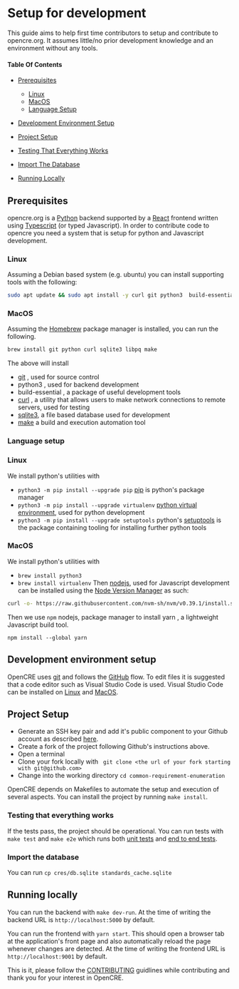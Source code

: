 # Setup for development

This guide aims to help first time contributors to setup and contribute to opencre.org.
It assumes little/no prior development knowledge and an environment without any tools.


#### Table Of Contents

* [Prerequisites](#prerequisites)
    * [Linux](#linux)
    * [MacOS](#macos)
    * [Language Setup](#language-setup)
* [Development Environment Setup](#development-environment-setup)
  
* [Project Setup](#project-setup)
* [Testing That Everything Works](#testing-that-everything-works)
* [Import The Database](#import-the-database)
* [Running Locally](#running-locally)


## Prerequisites

opencre.org is a [Python](https://www.w3schools.com/python/) backend supported by a [React](https://www.w3schools.com/REACT/DEFAULT.ASP) frontend written using [Typescript](https://www.w3schools.com/typescript/) (or typed Javascript).
In order to contribute code to opencre you need a system that is setup for python and Javascript development.

### Linux

Assuming a Debian based system (e.g. ubuntu) you can install supporting tools with the following:
```bash
sudo apt update && sudo apt install -y curl git python3  build-essential curl libpq-devel python3-dev sqlite3
```

### MacOS

Assuming the [Homebrew](https://brew.sh/) package manager is installed, you can run the following.

```zsh
brew install git python curl sqlite3 libpq make
```

The above will install 
* [git](https://www.w3schools.com/git/) , used for source control
* python3 , used for backend development
* build-essential , a package of useful development tools
* [curl](https://curl.se/) , a utility that allows users to make network connections to remote servers, used for testing
* [sqlite3](https://www.sqlite.org/index.html), a file based database used for development
* [make](https://makefiletutorial.com/) a build and execution automation tool

### Language setup
### Linux
We install python's utilities with
* `python3 -m pip install --upgrade pip` [pip](https://pypi.org/project/pip/) is python's package manager
* `python3 -m pip install --upgrade virtualenv`  [python virtual environment](https://docs.python.org/3/tutorial/venv.html), used for python development
* `python3 -m pip install --upgrade setuptools` python's [setuptools](https://pypi.org/project/setuptools/) is the package containing tooling for installing further python tools

### MacOS
We install python's utilities with
* `brew install python3`
* `brew install virtualenv`
Then [nodejs](https://nodejs.org/en/), used for Javascript development can be installed using the [Node Version Manager](https://github.com/nvm-sh/nvm) as such: 
```bash
curl -o- https://raw.githubusercontent.com/nvm-sh/nvm/v0.39.1/install.sh | bash && nvm install --lts
```

Then we use `npm` nodejs, package manager to install yarn , a lightweight Javascript build tool.
```
npm install --global yarn
```

## Development environment setup

OpenCRE uses [git](https://docs.github.com/en/get-started/using-git/about-git) and follows the [GitHub](https://docs.github.com/en/get-started/quickstart/github-flow) flow.
To edit files it is suggested that a code editor such as Visual Studio Code is used. Visual Studio Code can be installed on [Linux](https://code.visualstudio.com/docs/setup/linux) and [MacOS](https://formulae.brew.sh/cask/visual-studio-code).

## Project Setup

* Generate an SSH key pair and add it's public component to your Github account as described [here](https://docs.github.com/en/authentication/connecting-to-github-with-ssh/adding-a-new-ssh-key-to-your-github-account).
* Create a fork of the project following Github's instructions above.
* Open a terminal
* Clone your fork locally with ` git clone <the url of your fork starting with git@github.com>`
* Change into the working directory `cd common-requirement-enumeration`

OpenCRE depends on Makefiles to automate the setup and execution of several aspects.
You can install the project by running `make install`.

### Testing that everything works
If the tests pass, the project should be operational. You can run tests with 
`make test` and `make e2e` which runs both [unit tests](https://en.wikipedia.org/wiki/Unit_testing) and [end to end tests](https://www.browserstack.com/guide/end-to-end-testing).

### Import the database

You can run `cp cres/db.sqlite standards_cache.sqlite`

## Running locally

You can run the backend with `make dev-run`. At the time of writing the backend URL is `http://localhost:5000` by default.

You can run the frontend with `yarn start`. This should open a browser tab at the application's front page and also automatically reload the page whenever changes are detected. At the time of writing the frontend URL is `http://localhost:9001` by default.


This is it, please follow the [CONTRIBUTING](../CONTRIBUTING.md) guidlines while contributing and thank you for your interest in OpenCRE.

